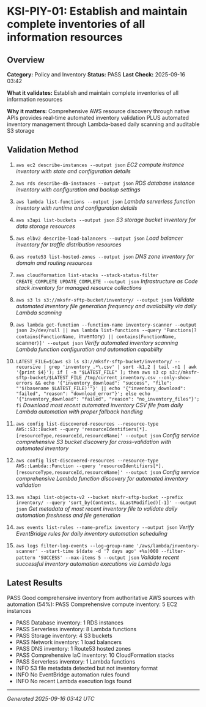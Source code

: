 # KSI-PIY-01: Establish and maintain complete inventories of all information resources

## Overview

**Category:** Policy and Inventory
**Status:** PASS
**Last Check:** 2025-09-16 03:42

**What it validates:** Establish and maintain complete inventories of all information resources

**Why it matters:** Comprehensive AWS resource discovery through native APIs provides real-time automated inventory validation PLUS automated inventory management through Lambda-based daily scanning and auditable S3 storage

## Validation Method

1. `aws ec2 describe-instances --output json`
   *EC2 compute instance inventory with state and configuration details*

2. `aws rds describe-db-instances --output json`
   *RDS database instance inventory with configuration and backup settings*

3. `aws lambda list-functions --output json`
   *Lambda serverless function inventory with runtime and configuration details*

4. `aws s3api list-buckets --output json`
   *S3 storage bucket inventory for data storage resources*

5. `aws elbv2 describe-load-balancers --output json`
   *Load balancer inventory for traffic distribution resources*

6. `aws route53 list-hosted-zones --output json`
   *DNS zone inventory for domain and routing resources*

7. `aws cloudformation list-stacks --stack-status-filter CREATE_COMPLETE UPDATE_COMPLETE --output json`
   *Infrastructure as Code stack inventory for managed resource collections*

8. `aws s3 ls s3://mksfr-sftp-bucket/inventory/ --output json`
   *Validate automated inventory file generation frequency and availability via daily Lambda scanning*

9. `aws lambda get-function --function-name inventory-scanner --output json 2>/dev/null || aws lambda list-functions --query 'Functions[?contains(FunctionName, `inventory`) || contains(FunctionName, `scanner`)]' --output json`
   *Verify automated inventory scanning Lambda function configuration and automation capability*

10. `LATEST_FILE=$(aws s3 ls s3://mksfr-sftp-bucket/inventory/ --recursive | grep 'inventory_.*\.csv' | sort -k1,2 | tail -n1 | awk '{print $4}'); if [ -n "$LATEST_FILE" ]; then aws s3 cp s3://mksfr-sftp-bucket/$LATEST_FILE /tmp/current_inventory.csv --only-show-errors && echo '{"inventory_download": "success", "file": "'$(basename $LATEST_FILE)'"}' || echo '{"inventory_download": "failed", "reason": "download_error"}'; else echo '{"inventory_download": "failed", "reason": "no_inventory_files"}'; fi`
   *Download most recent automated inventory CSV file from daily Lambda automation with proper fallback handling*

11. `aws config list-discovered-resources --resource-type AWS::S3::Bucket --query 'resourceIdentifiers[*].[resourceType,resourceId,resourceName]' --output json`
   *Config service comprehensive S3 bucket discovery for cross-validation with automated inventory*

12. `aws config list-discovered-resources --resource-type AWS::Lambda::Function --query 'resourceIdentifiers[*].[resourceType,resourceId,resourceName]' --output json`
   *Config service comprehensive Lambda function discovery for automated inventory validation*

13. `aws s3api list-objects-v2 --bucket mksfr-sftp-bucket --prefix inventory/ --query 'sort_by(Contents, &LastModified)[-1]' --output json`
   *Get metadata of most recent inventory file to validate daily automation freshness and file generation*

14. `aws events list-rules --name-prefix inventory --output json`
   *Verify EventBridge rules for daily inventory automation scheduling*

15. `aws logs filter-log-events --log-group-name '/aws/lambda/inventory-scanner' --start-time $(date -d '7 days ago' +%s)000 --filter-pattern 'SUCCESS' --max-items 5 --output json`
   *Validate recent successful inventory automation executions via Lambda logs*

## Latest Results

PASS Good comprehensive inventory from authoritative AWS sources with automation (54%): PASS Comprehensive compute inventory: 5 EC2 instances
- PASS Database inventory: 1 RDS instances
- PASS Serverless inventory: 8 Lambda functions
- PASS Storage inventory: 4 S3 buckets
- PASS Network inventory: 1 load balancers
- PASS DNS inventory: 1 Route53 hosted zones
- PASS Comprehensive IaC inventory: 10 CloudFormation stacks
- PASS Serverless inventory: 1 Lambda functions
- INFO S3 file metadata detected but not inventory format
- INFO No EventBridge automation rules found
- INFO No recent Lambda execution logs found

---
*Generated 2025-09-16 03:42 UTC*